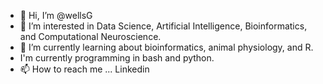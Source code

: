 - 👋 Hi, I’m @wellsG
- 👀 I’m interested in Data Science, Artificial Intelligence, Bioinformatics, and Computational Neuroscience.
- 🌱 I’m currently learning about bioinformatics, animal physiology, and R.
-   I'm currently programming in bash and python.
- 📫 How to reach me ... Linkedin

<!---
wellsG/wellsG is a ✨ special ✨ repository because its `README.md` (this file) appears on your GitHub profile.
You can click the Preview link to take a look at your changes.
--->
